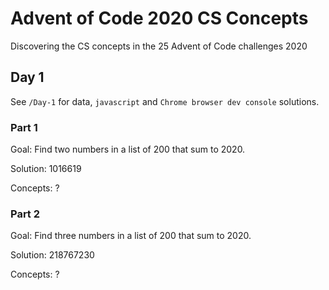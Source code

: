 # Advent of Code 2020 CS Concepts
Discovering the CS concepts in the 25 Advent of Code challenges 2020

## Day 1
See `/Day-1` for data, `javascript` and `Chrome browser dev console` solutions.

### Part 1
Goal: Find two numbers in a list of 200 that sum to 2020.

Solution: 1016619

Concepts: ?

### Part 2
Goal: Find three numbers in a list of 200 that sum to 2020.

Solution: 218767230

Concepts: ?

